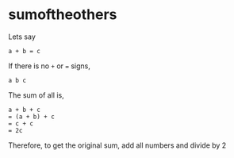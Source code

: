 # sumoftheothers

Lets say

```
a + b = c
```

If there is no `+` or `=` signs,

```
a b c
```

The sum of all is,

```
a + b + c
= (a + b) + c
= c + c
= 2c
```

Therefore, to get the original sum, add all numbers and divide by 2
